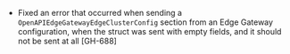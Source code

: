 * Fixed an error that occurred when sending a `OpenAPIEdgeGatewayEdgeClusterConfig` section from an Edge Gateway configuration,
when the struct was sent with empty fields, and it should not be sent at all [GH-688]
